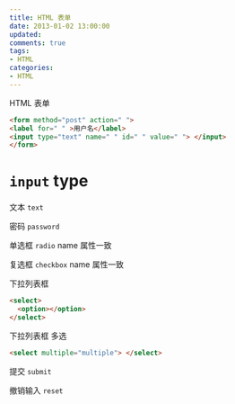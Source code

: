 ```yaml
---
title: HTML 表单
date: 2013-01-02 13:00:00
updated:
comments: true
tags:
- HTML
categories:
- HTML
---
```


HTML 表单

<!--more-->

```html
<form method="post" action=" ">
<label for=" " >用户名</label>
<input type="text" name=" " id=" " value=" "> </input>
</form>
```

# `input` type

文本 `text`

密码 `password`

单选框 `radio` name 属性一致

复选框 `checkbox` name 属性一致

下拉列表框

```html
<select>
  <option></option>
</select>
```

下拉列表框 多选

```html
<select multiple="multiple"> </select>
```

提交 `submit`

撤销输入 `reset`
